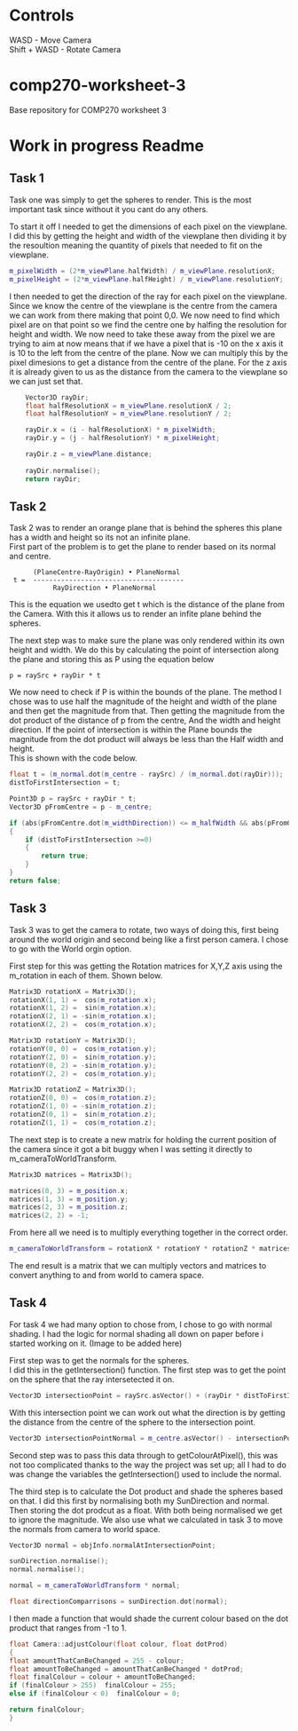 
# Controls
WASD - Move Camera  
Shift + WASD - Rotate Camera  

# comp270-worksheet-3
Base repository for COMP270 worksheet 3

# Work in progress Readme
  
## Task 1
Task one was simply to get the spheres to render. This is the most important task since without it you cant do any others.
  
To start it off I needed to get the dimensions of each pixel on the viewplane. I did this by getting the height and width of the viewplane then dividing it by the resoultion meaning the quantity of pixels that needed to fit on the viewplane.
```c++
m_pixelWidth = (2*m_viewPlane.halfWidth) / m_viewPlane.resolutionX;
m_pixelHeight = (2*m_viewPlane.halfHeight) / m_viewPlane.resolutionY;
```

I then needed to get the direction of the ray for each pixel on the viewplane. Since we know the centre of the viewplane is the centre from the camera we can work from there making that point 0,0. We now need to find which pixel are on that point so we find the centre one by halfing the resolution for height and width. We now need to take these away from the pixel we are trying to aim at now means that if we have a pixel that is -10 on the x axis it is 10 to the left from the centre of the plane. Now we can multiply this by the pixel dimesions to get a distance from the centre of the plane.  For the z axis it is already given to us as the distance from the camera to the viewplane so we can just set that.

```c++
	Vector3D rayDir;
	float halfResolutionX = m_viewPlane.resolutionX / 2;
	float halfResolutionY = m_viewPlane.resolutionY / 2;

	rayDir.x = (i - halfResolutionX) * m_pixelWidth;
	rayDir.y = (j - halfResolutionY) * m_pixelHeight;

	rayDir.z = m_viewPlane.distance;
	
	rayDir.normalise();
	return rayDir;
```

## Task 2
Task 2 was to render an orange plane that is behind the spheres this plane has a width and height so its not an infinite plane.  
First part of the problem is to get the plane to render based on its normal and centre.
```
      (PlaneCentre-RayOrigin) • PlaneNormal 
 t =  --------------------------------------
           RayDirection • PlaneNormal
```
This is the equation we usedto get t which is the distance of the plane from the Camera. With this it allows us to render an infite plane behind the spheres. 
  
The next step was to make sure the plane was only rendered within its own height and width.
We do this by calculating the point of intersection along the plane and storing this as P using the equation below
```
p = raySrc + rayDir * t
```
We now need to check if P is within the bounds of the plane. The method I chose was to use half the magnitude of the height and width of the plane and then get the magnitude from that. Then getting the magnitude from the dot product of the distance of p from the centre, And the width and height direction. If the point of intersection is within the Plane bounds the magnitude from the dot product will always be less than the Half width and height.  
This is shown with the code below.  
```c++
float t = (m_normal.dot(m_centre - raySrc) / (m_normal.dot(rayDir)));
distToFirstIntersection = t;

Point3D p = raySrc + rayDir * t;
Vector3D pFromCentre = p - m_centre;

if (abs(pFromCentre.dot(m_widthDirection)) <= m_halfWidth && abs(pFromCentre.dot(m_heightDirection)) <= m_halfHeight)
{
	if (distToFirstIntersection >=0)
	{
		return true;
	}
}
return false;
```

## Task 3
Task 3 was to get the camera to rotate, two ways of doing this, first being around the world origin and second being like a first person camera. I chose to go with the World orgin option.

First step for this was getting the Rotation matrices for X,Y,Z axis using the m_rotation in each of them. Shown below.
```c++
Matrix3D rotationX = Matrix3D();
rotationX(1, 1) =  cos(m_rotation.x);
rotationX(1, 2) =  sin(m_rotation.x);
rotationX(2, 1) = -sin(m_rotation.x);
rotationX(2, 2) =  cos(m_rotation.x);

Matrix3D rotationY = Matrix3D();
rotationY(0, 0) =  cos(m_rotation.y);
rotationY(2, 0) =  sin(m_rotation.y);
rotationY(0, 2) = -sin(m_rotation.y);
rotationY(2, 2) =  cos(m_rotation.y);

Matrix3D rotationZ = Matrix3D();
rotationZ(0, 0) =  cos(m_rotation.z);
rotationZ(1, 0) = -sin(m_rotation.z);
rotationZ(0, 1) =  sin(m_rotation.z);
rotationZ(1, 1) =  cos(m_rotation.z);
```
The next step is to create a new matrix for holding the current position of the camera since it got a bit buggy when I was setting it directly to m_cameraToWorldTransform.
```c++
Matrix3D matrices = Matrix3D();

matrices(0, 3) = m_position.x;
matrices(1, 3) = m_position.y;
matrices(2, 3) = m_position.z;
matrices(2, 2) = -1;
```
From here all we need is to multiply everything together in the correct order.
```c++
m_cameraToWorldTransform = rotationX * rotationY * rotationZ * matrices;
```
The end result is a matrix that we can multiply vectors and matrices to convert anything to and from world to camera space.

## Task 4
For task 4 we had many option to chose from, I chose to go with normal shading. I had the logic for normal shading all down on paper before i started working on it. (Image to be added here)

First step was to get the normals for the spheres.  
I did this in the getIntersection() function. The first step was to get the point on the sphere that the ray intersetected it on.   
```c++
Vector3D intersectionPoint = raySrc.asVector() + (rayDir * distToFirstIntersection);
```
With this intersection point we can work out what the direction is by getting the distance from the centre of the sphere to the intersection point.  
```c++
Vector3D intersectionPointNormal = m_centre.asVector() - intersectionPoint;
```
  
Second step was to pass this data through to getColourAtPixel(), this was not too complicated thanks to the way the project was set up; all I had to do was change the variables the getIntersection() used to include the normal. 

The third step is to calculate the Dot product and shade the spheres based on that. I did this first by normalising both my SunDirection and normal. Then storing the dot prodcut as a float. With both being normalised we get to ignore the magnitude. We also use what we calculated in task 3 to move the normals from camera to world space.
```c++
Vector3D normal = objInfo.normalAtIntersectionPoint;

sunDirection.normalise();
normal.normalise();

normal = m_cameraToWorldTransform * normal;

float directionComparrisons = sunDirection.dot(normal);
```

I then made a function that would shade the current colour based on the dot product that ranges from -1 to 1.
```c++
float Camera::adjustColour(float colour, float dotProd)
{
float amountThatCanBeChanged = 255 - colour;
float amountToBeChanged = amountThatCanBeChanged * dotProd;
float finalColour = colour + amountToBeChanged;
if (finalColour > 255)  finalColour = 255; 
else if (finalColour < 0)  finalColour = 0; 

return finalColour;
}
```
